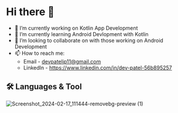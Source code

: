 # Hi there 👋

- 🔭 I’m currently working on Kotlin App Development
- 🌱 I’m currently learning Android Devlopment with Kotlin
- 👯 I’m looking to collaborate on with those working on Android Development
- 📫 How to reach me:
  - Email - devpateljp11@gmail.com
  - LinkedIn - https://www.linkedin.com/in/dev-patel-56b895257


## 🛠 Languages & Tool

![Screenshot_2024-02-17_111444-removebg-preview (1)](https://github.com/DevPatel1102/DevPatel1102/assets/109888973/bb453653-53c1-4d6c-88f2-64b5bf7601e2)



